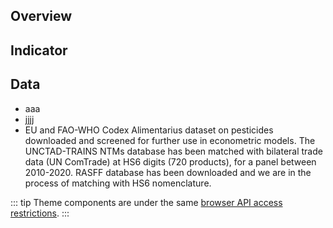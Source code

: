 
## Overview

## Indicator

## Data

- aaa
- jjjj
- EU and FAO-WHO Codex Alimentarius dataset on pesticides downloaded and screened for further use in econometric models. The UNCTAD-TRAINS NTMs database has been matched with bilateral trade data (UN ComTrade) at HS6 digits (720 products), for a panel between 2010-2020. RASFF database has been downloaded and we are in the process of matching with HS6 nomenclature.

::: tip
Theme components are under the same [browser API access restrictions](../guide/using-vue.md#browser-api-access-restrictions).
:::